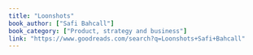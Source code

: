```yaml
---
title: "Loonshots"
book_author: ["Safi Bahcall"]
book_category: ["Product, strategy and business"]
link: "https://www.goodreads.com/search?q=Loonshots+Safi+Bahcall"
---
```

